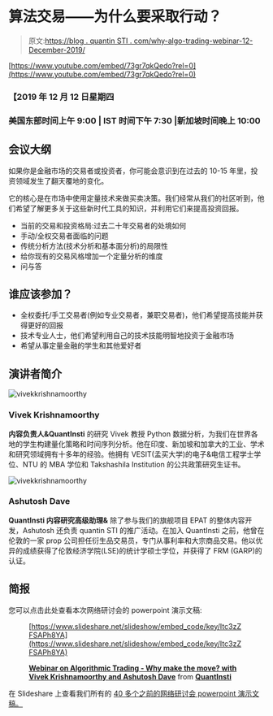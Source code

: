 # 算法交易——为什么要采取行动？

> 原文:[https://blog . quantin STI . com/why-algo-trading-webinar-12-December-2019/](https://blog.quantinsti.com/why-algo-trading-webinar-12-december-2019/)

[https://www.youtube.com/embed/73gr7qkQedo?rel=0](https://www.youtube.com/embed/73gr7qkQedo?rel=0)

### 【2019 年 12 月 12 日星期四

### **美国东部时间上午 9:00 | IST 时间下午 7:30 |新加坡时间晚上 10:00**

## **会议大纲**

如果你是金融市场的交易者或投资者，你可能会意识到在过去的 10-15 年里，投资领域发生了翻天覆地的变化。

它的核心是在市场中使用定量技术来做买卖决策。我们经常从我们的社区听到，他们希望了解更多关于这些新时代工具的知识，并利用它们来提高投资回报。

*   当前的交易和投资格局:过去二十年交易者的处境如何
*   手动/全权交易者面临的问题
*   传统分析方法(技术分析和基本面分析)的局限性
*   给你现有的交易风格增加一个定量分析的维度
*   问与答

## 谁应该参加？

*   全权委托/手工交易者(例如专业交易者，兼职交易者)，他们希望提高技能并获得更好的回报
*   技术专业人士，他们希望利用自己的技术技能明智地投资于金融市场
*   希望从事定量金融的学生和其他爱好者

## **演讲者简介**

![vivekkrishnamoorthy](../Images/fe456ad39dcf661d818908414b6d61b8.png)

### Vivek Krishnamoorthy

**内容负责人&QuantInsti**
的研究 Vivek 教授 Python 数据分析，为我们在世界各地的学生构建量化策略和时间序列分析。他在印度、新加坡和加拿大的工业、学术和研究领域拥有十多年的经验。他拥有 VESIT(孟买大学)的电子&电信工程学士学位、NTU 的 MBA 学位和 Takshashila Institution 的公共政策研究生证书。

![vivekkrishnamoorthy](../Images/f06622ea1feb2d25211561379cccff56.png)

### Ashutosh Dave

**QuantInsti 内容研究高级助理&**
除了参与我们的旗舰项目 EPAT 的整体内容开发，Ashutosh 还负责 quantin STI 的推广活动。在加入 QuantInsti 之前，他曾在伦敦的一家 prop 公司担任衍生品交易员，专门从事利率和大宗商品交易。他以优异的成绩获得了伦敦经济学院(LSE)的统计学硕士学位，并获得了 FRM (GARP)的认证。

## ****简报****

您可以点击此处查看本次网络研讨会的 powerpoint 演示文稿:

<figure class="kg-card kg-embed-card">

[https://www.slideshare.net/slideshow/embed_code/key/Itc3zZFSAPh8YA](https://www.slideshare.net/slideshow/embed_code/key/Itc3zZFSAPh8YA)

**[Webinar on Algorithmic Trading - Why make the move? with Vivek Krishnamoorthy and Ashutosh Dave](https://www.slideshare.net/QuantInsti/webinar-on-algorithmic-trading-why-make-the-move-with-vivek-krishnamoorthy-and-ashutosh-dave-204982347 "Webinar on Algorithmic Trading - Why make the move? with Vivek Krishnamoorthy and Ashutosh Dave")** from **[QuantInsti](https://www.slideshare.net/QuantInsti)**</figure>

在 Slideshare 上查看我们所有的 [40 多个之前的网络研讨会 powerpoint 演示文稿。](https://www.slideshare.net/QuantInsti/presentations)